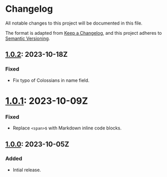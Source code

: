 # Changelog

All notable changes to this project will be documented in this file.

The format is adapted from [Keep a Changelog](https://keepachangelog.com/en/1.1.0/),
and this project adheres to [Semantic Versioning](https://semver.org/spec/v2.0.0.html).

## [1.0.2]: 2023-10-18Z

### Fixed

- Fix typo of Colossians in name field.

# [1.0.1]: 2023-10-09Z

### Fixed

- Replace `<span>`s with Markdown inline code blocks.

## [1.0.0]: 2023-10-05Z

### Added

- Intial release.

[unreleased]: https://github.com/bible-api-io/bible-api-version-pce/compare/latest...HEAD
[1.0.2]: https://github.com/bible-api-io/bible-api-version-pce/compare/v1.0.1...v1.0.2
[1.0.1]: https://github.com/bible-api-io/bible-api-version-pce/compare/v1.0.0...v1.0.1
[1.0.0]: https://github.com/bible-api-io/bible-api-version-pce/compare/v0.0.0...v1.0.0
